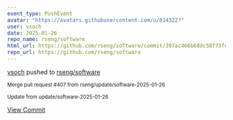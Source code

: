 ```yaml
---
event_type: PushEvent
avatar: "https://avatars.githubusercontent.com/u/814322?"
user: vsoch
date: 2025-01-26
repo_name: rseng/software
html_url: https://github.com/rseng/software/commit/397ac466b68dc58f73fd24a44f6a0391efe56541
repo_url: https://github.com/rseng/software
---
```


<a href='https://github.com/vsoch' target='_blank'>vsoch</a> pushed to <a href='https://github.com/rseng/software' target='_blank'>rseng/software</a>

<small>Merge pull request #407 from rseng/update/software-2025-01-26

Update from update/software-2025-01-26</small>

<a href='https://github.com/rseng/software/commit/397ac466b68dc58f73fd24a44f6a0391efe56541' target='_blank'>View Commit</a>